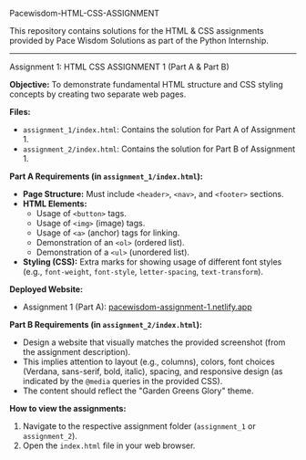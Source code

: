 Pacewisdom-HTML-CSS-ASSIGNMENT

This repository contains solutions for the HTML & CSS assignments provided by Pace Wisdom Solutions as part of the Python  Internship.

---

Assignment 1: HTML CSS ASSIGNMENT 1 (Part A & Part B)

**Objective:**
To demonstrate fundamental HTML structure and CSS styling concepts by creating two separate web pages.

**Files:**
- `assignment_1/index.html`: Contains the solution for Part A of Assignment 1.
- `assignment_2/index.html`: Contains the solution for Part B of Assignment 1.

**Part A Requirements (in `assignment_1/index.html`):**
-   **Page Structure:** Must include `<header>`, `<nav>`, and `<footer>` sections.
-   **HTML Elements:**
    -   Usage of `<button>` tags.
    -   Usage of `<img>` (image) tags.
    -   Usage of `<a>` (anchor) tags for linking.
    -   Demonstration of an `<ol>` (ordered list).
    -   Demonstration of a `<ul>` (unordered list).
-   **Styling (CSS):** Extra marks for showing usage of different font styles (e.g., `font-weight`, `font-style`, `letter-spacing`, `text-transform`).
  
**Deployed Website:**
- Assignment 1 (Part A): [pacewisdom-assignment-1.netlify.app](https://pacewisdom-assignment-1.netlify.app)

**Part B Requirements (in `assignment_2/index.html`):**
-   Design a website that visually matches the provided screenshot (from the assignment description).
-   This implies attention to layout (e.g., columns), colors, font choices (Verdana, sans-serif, bold, italic), spacing, and responsive design (as indicated by the `@media` queries in the provided CSS).
-   The content should reflect the "Garden Greens Glory" theme.

**How to view the assignments:**
1.  Navigate to the respective assignment folder (`assignment_1` or `assignment_2`).
2.  Open the `index.html` file in your web browser.
